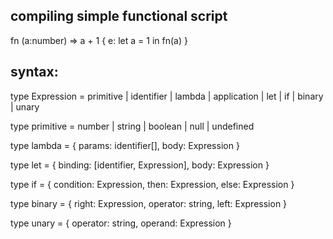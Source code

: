 ## compiling simple functional script

fn (a:number) => a + 1
{
e: let a = 1 in
fn(a)
}

## syntax:

type Expression
  = primitive
  | identifier
  | lambda
  | application
  | let
  | if
  | binary
  | unary

type primitive = number | string | boolean | null | undefined

type lambda = {
  params: identifier[],
  body: Expression
}

type let = {
  binding: [identifier, Expression],
  body: Expression
}

type if = {
  condition: Expression,
  then: Expression,
  else: Expression
}

type binary = {
  right: Expression,
  operator: string,
  left: Expression
}

type unary = {
  operator: string,
  operand: Expression
}


